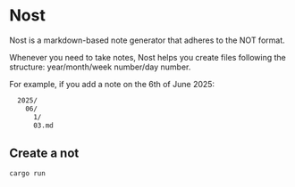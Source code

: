 # Nost

Nost is a markdown-based note generator that adheres to the NOT format.

Whenever you need to take notes, Nost helps you create files following the structure: year/month/week number/day number.

For example, if you add a note on the 6th of June 2025:

```txt
  2025/
    06/
      1/
      03.md
```

## Create a not

```
cargo run
```